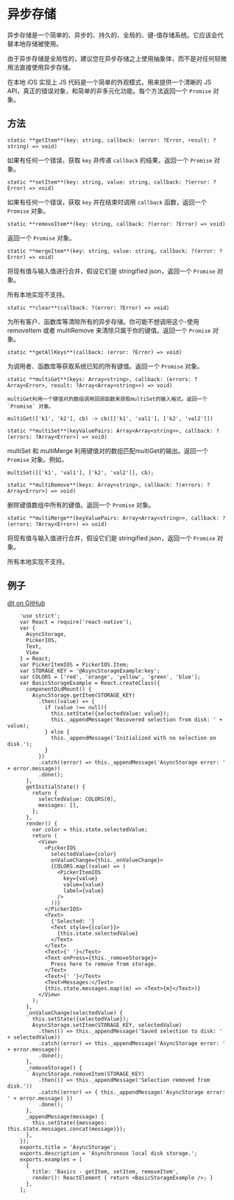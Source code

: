 # 异步存储 

异步存储是一个简单的、异步的、持久的、全局的、键-值存储系统。它应该会代替本地存储被使用。

由于异步存储是全局性的，建议您在异步存储之上使用抽象体，而不是对任何轻微用法直接使用异步存储。

在本地 iOS 实现上 JS 代码是一个简单的外观模式，用来提供一个清晰的 JS API，真正的错误对象，和简单的非多元化功能。每个方法返回一个 `Promise` 对象。 

## 方法

```
static **getItem**(key: string, callback: (error: ?Error, result: ?string) => void) 
```

如果有任何一个错误，获取 `key` 并传递 `callback` 的结果，返回一个 `Promise` 对象。

```
static **setItem**(key: string, value: string, callback: ?(error: ?Error) => void)
```

如果有任何一个错误，获取 `key` 并在结束时调用 `callback` 函数，返回一个 `Promise` 对象。

```
static **removeItem**(key: string, callback: ?(error: ?Error) => void)
```

返回一个 `Promise` 对象。

```
static **mergeItem**(key: string, value: string, callback: ?(error: ?Error) => void)
```

将现有值与输入值进行合并，假设它们是 stringified json，返回一个 `Promise` 对象。

所有本地实现不支持。

```
static **clear**(callback: ?(error: ?Error) => void)
```

为所有客户、函数库等清除所有的异步存储。你可能不想调用这个-使用 removeItem 或者 multiRemove 来清除只属于你的键值。返回一个  `Promise` 对象。

```
static **getAllKeys**(callback: (error: ?Error) => void)
```

为调用者、函数库等获取系统已知的所有键值。返回一个 `Promise` 对象。

```
static **multiGet**(keys: Array<string>, callback: (errors: ?Array<Error>, result: ?Array<Array<string>>) => void)

multiGet利用一个键值对的数组调用回调函数来获取multiSet的输入格式。返回一个 `Promise` 对象。

multiGet(['k1', 'k2'], cb) -> cb([['k1', 'val1'], ['k2', 'val2']])

static **multiSet**(keyValuePairs: Array<Array<string>>, callback: ?(errors: ?Array<Error>) => void)
```

multiSet 和 multiMerge 利用键值对的数组匹配multiGet的输出。返回一个 `Promise` 对象。例如，

```
multiSet([['k1', 'val1'], ['k2', 'val2']], cb);

static **multiRemove**(keys: Array<string>, callback: ?(errors: ?Array<Error>) => void) 
```

删除键值数组中所有的键值。返回一个 `Promise` 对象。

```
static **multiMerge**(keyValuePairs: Array<Array<string>>, callback: ?(errors: ?Array<Error>) => void)
```

将现有值与输入值进行合并，假设它们是 stringified json，返回一个 `Promise` 对象。

所有本地实现不支持。 

## 例子

[dit on GitHub](https://github.com/facebook/react-native/blob/master/Examples/UIExplorer/AsyncStorageExample.js)

```
    'use strict';
	var React = require('react-native');
	var {
	  AsyncStorage,
	  PickerIOS,
	  Text,
	  View
	} = React;
	var PickerItemIOS = PickerIOS.Item;
	var STORAGE_KEY = '@AsyncStorageExample:key';
	var COLORS = ['red', 'orange', 'yellow', 'green', 'blue'];
	var BasicStorageExample = React.createClass({
	  componentDidMount() {
	    AsyncStorage.getItem(STORAGE_KEY)
	      .then((value) => {
	        if (value !== null){
	          this.setState({selectedValue: value});
	          this._appendMessage('Recovered selection from disk: ' + value);
	        } else {
	          this._appendMessage('Initialized with no selection on disk.');
	        }
	      })
	      .catch((error) => this._appendMessage('AsyncStorage error: ' + error.message))
	      .done();
	  },
	  getInitialState() {
	    return {
	      selectedValue: COLORS[0],
	      messages: [],
	    };
	  },
	  render() {
	    var color = this.state.selectedValue;
	    return (
	      <View>
	        <PickerIOS
	          selectedValue={color}
	          onValueChange={this._onValueChange}>
	          {COLORS.map((value) => (
	            <PickerItemIOS
	              key={value}
	              value={value}
	              label={value}
	            />
	          ))}
	        </PickerIOS>
	        <Text>
	          {'Selected: '}
	          <Text style={{color}}>
	            {this.state.selectedValue}
	          </Text>
	        </Text>
	        <Text>{' '}</Text>
	        <Text onPress={this._removeStorage}>
	          Press here to remove from storage.
	        </Text>
	        <Text>{' '}</Text>
	        <Text>Messages:</Text>
	        {this.state.messages.map((m) => <Text>{m}</Text>)}
	      </View>
	    );
	  },
	  _onValueChange(selectedValue) {
	    this.setState({selectedValue});
	    AsyncStorage.setItem(STORAGE_KEY, selectedValue)
	      .then(() => this._appendMessage('Saved selection to disk: ' + selectedValue))
	      .catch((error) => this._appendMessage('AsyncStorage error: ' + error.message))
	      .done();
	  },
	  _removeStorage() {
	    AsyncStorage.removeItem(STORAGE_KEY)
	      .then(() => this._appendMessage('Selection removed from disk.'))
	      .catch((error) => { this._appendMessage('AsyncStorage error: ' + error.message) })
	      .done();
	  },
	  _appendMessage(message) {
	    this.setState({messages: this.state.messages.concat(message)});
	  },
	});
	exports.title = 'AsyncStorage';
	exports.description = 'Asynchronous local disk storage.';
	exports.examples = [
	  {
	    title: 'Basics - getItem, setItem, removeItem',
	    render(): ReactElement { return <BasicStorageExample />; }
	  },
    ];
```